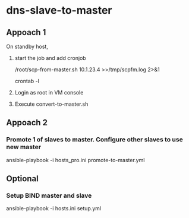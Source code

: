 # dns-slave-to-master

## Appoach 1
On standby host,
1. start the job and add cronjob
   
   /root/scp-from-master.sh 10.1.23.4  >>/tmp/scpfm.log 2>&1

    crontab -l


1. Login as root in VM console
2. Execute convert-to-master.sh


## Appoach 2
### Promote 1 of slaves to master. Configure other slaves to use new master
ansible-playbook -i hosts_pro.ini promote-to-master.yml

## Optional
### Setup BIND master and slave
ansible-playbook -i hosts.ini setup.yml